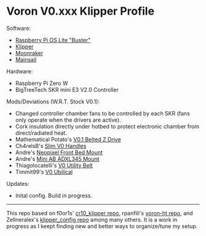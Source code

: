 # Voron V0.xxx Klipper Profile

Software:
- [Raspberry Pi OS Lite "Buster"](https://www.raspberrypi.org/software/operating-systems/#raspberry-pi-os-32-bit)
- [Klipper](https://github.com/KevinOConnor/klipper)
- [Moonraker](https://github.com/Arksine/moonraker)
- [Mainsail](https://github.com/meteyou/mainsail)

Hardware:
- Raspberry Pi Zero W
- BigTreeTech SKR mini E3 V2.0 Controller

Mods/Deviations (W.R.T. Stock V0.1):
- Changed controller chamber fans to be controlled by each SKR (fans only operate when the drivers are active).
- Cork insulation directly under hotbed to protect electronic chamber from direct/radiated heat.
- Mathematical Potato's [V0.1 Belted Z Drive](https://github.com/VoronDesign/VoronUsers/tree/master/printer_mods/MathematicalPotato/v0.1_belted_z_drive)
- Ch4relsB's [Slim V0 Handles](https://github.com/VoronDesign/VoronUsers/tree/master/printer_mods/Ch4rlesB/V0_Handles_Slim)
- Andre's [Neopixel Front Bed Mount](https://github.com/VoronDesign/VoronUsers/tree/master/printer_mods/Andre/V0_Neopixel_Front_Bed_Mount)
- Andre's [Mini AB ADXL345 Mount](https://github.com/VoronDesign/VoronUsers/tree/master/printer_mods/Andre/Mini_Afterburner_ADXL345_Mount)
- Thiagolocatelli's [V0 Utility Belt](https://github.com/thiagolocatelli/VoronUsers/tree/master/printer_mods/DoubleT/v0_utility_belt)
- Timmit99's [V0 Ubilical](https://github.com/timmit99/Voron-Hardware/tree/V0-Umbilical/V0-Umbilical)

Updates:
- Inital config. Build in progress.

- - - 
This repo based on f0or1s' [cr10_klipper repo](http://github.com/fl0r1s/cr10_klipper), rpanfili's [voron-ht repo](http://github.com/rpanfili/voron-ht), and Zellneralex's [klipper_config repo](http://github.com/zellneralex/klipper_config) among many others.
It is a work in progress as I keept finding new and better ways to organize/tune my setup.
